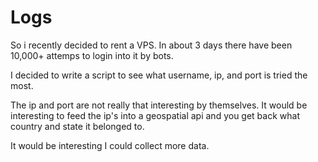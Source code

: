 # Logs

So i recently decided to rent a VPS. In about 3 days
there have been 10,000+ attemps to login into it by bots.

I decided to write a script to see what username, ip, and port is tried the most.

The ip and port are not really that interesting by themselves. It would be interesting
to feed the ip's into a geospatial api and you get back what country and state it belonged to.

It would be interesting I could collect more data.
